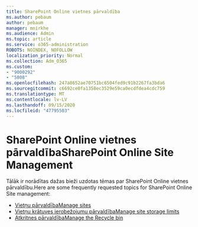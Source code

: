 ```yaml
---
title: SharePoint Online vietnes pārvaldība
ms.author: pebaum
author: pebaum
manager: mnirkhe
ms.audience: Admin
ms.topic: article
ms.service: o365-administration
ROBOTS: NOINDEX, NOFOLLOW
localization_priority: Normal
ms.collection: Adm_O365
ms.custom:
- "9000292"
- "5808"
ms.openlocfilehash: 247a8652ae70751bc6504fed9c91b2267fa3bda6
ms.sourcegitcommit: c6692ce0fa1358ec3529e59ca0ecdfdea4cdc759
ms.translationtype: MT
ms.contentlocale: lv-LV
ms.lasthandoff: 09/15/2020
ms.locfileid: "47795503"
---
```

# <a name="sharepoint-online-site-management"></a><span data-ttu-id="88ae5-102">SharePoint Online vietnes pārvaldība</span><span class="sxs-lookup"><span data-stu-id="88ae5-102">SharePoint Online Site Management</span></span>

<span data-ttu-id="88ae5-103">Tālāk ir norādītas dažas bieži uzdotas tēmas par SharePoint Online vietnes pārvaldību.</span><span class="sxs-lookup"><span data-stu-id="88ae5-103">Here are some frequently requested topics for SharePoint Online Site management:</span></span>

- [<span data-ttu-id="88ae5-104">Vietņu pārvaldība</span><span class="sxs-lookup"><span data-stu-id="88ae5-104">Manage sites</span></span>](https://docs.microsoft.com/sharepoint/manage-sites-in-new-admin-center)
- [<span data-ttu-id="88ae5-105">Vietņu krātuves ierobežojumu pārvaldība</span><span class="sxs-lookup"><span data-stu-id="88ae5-105">Manage site storage limits</span></span>](https://docs.microsoft.com/sharepoint/manage-site-collection-storage-limits)
- [<span data-ttu-id="88ae5-106">Atkritnes pārvaldība</span><span class="sxs-lookup"><span data-stu-id="88ae5-106">Manage the Recycle bin</span></span>](https://support.microsoft.com/office/8a6c2198-910e-42dc-9a9c-bc5bc4f327da)